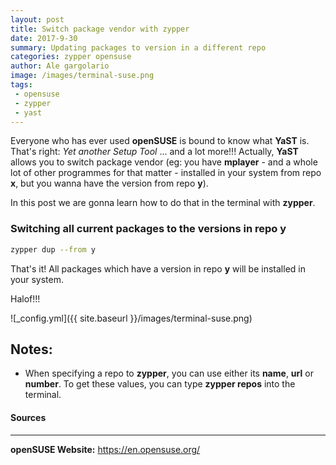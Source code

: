 ```yaml
---
layout: post
title: Switch package vendor with zypper
date: 2017-9-30
summary: Updating packages to version in a different repo
categories: zypper opensuse 
author: Ale gargolario
image: /images/terminal-suse.png
tags:
 - opensuse
 - zypper
 - yast
---
```


Everyone who has ever used **openSUSE** is bound to know what **YaST** is. That's right: *Yet another Setup Tool* ... and a lot more!!!
Actually, **YaST** allows you to switch package vendor (eg: you have **mplayer** - and a whole lot of other programmes for that matter -
installed in your system from repo **x**, but you wanna have the version from repo **y**).

In this post we are gonna learn how to do that in the terminal with **zypper**.

### Switching all current packages to the versions in repo y

```bash
zypper dup --from y
```

That's it! All packages which have a version in repo **y** will be installed in your system.


Halof!!!


![_config.yml]({{ site.baseurl }}/images/terminal-suse.png)

## Notes:
+ When specifying a repo to **zypper**, you can use either its **name**, **url** or **number**. To get these values,
you can type **zypper repos** into the terminal.

#### Sources
***

**openSUSE Website:** <https://en.opensuse.org/>

